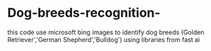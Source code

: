 # Dog-breeds-recognition-
this code use microsoft bing images to identify dog breeds (Golden Retriever','German Shepherd','Bulldog') using libraries from fast ai 
